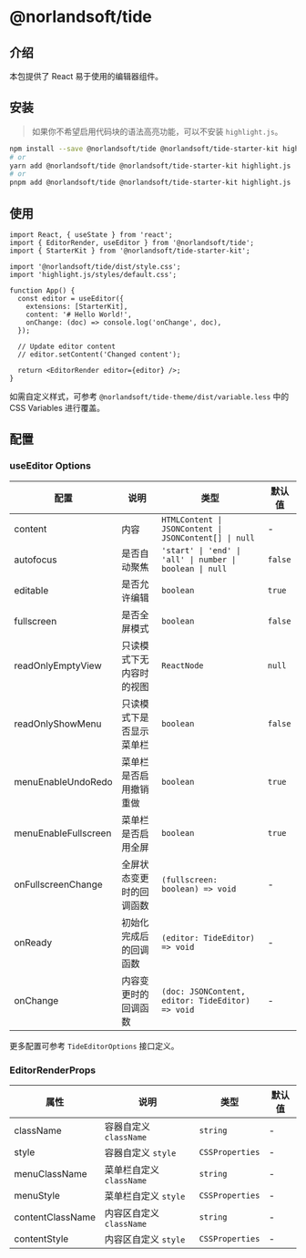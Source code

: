 # @norlandsoft/tide

## 介绍

本包提供了 React 易于使用的编辑器组件。

## 安装

> 如果你不希望启用代码块的语法高亮功能，可以不安装 `highlight.js`。

```bash
npm install --save @norlandsoft/tide @norlandsoft/tide-starter-kit highlight.js
# or
yarn add @norlandsoft/tide @norlandsoft/tide-starter-kit highlight.js
# or
pnpm add @norlandsoft/tide @norlandsoft/tide-starter-kit highlight.js
```

## 使用

```tsx
import React, { useState } from 'react';
import { EditorRender, useEditor } from '@norlandsoft/tide';
import { StarterKit } from '@norlandsoft/tide-starter-kit';

import '@norlandsoft/tide/dist/style.css';
import 'highlight.js/styles/default.css';

function App() {
  const editor = useEditor({
    extensions: [StarterKit],
    content: '# Hello World!',
    onChange: (doc) => console.log('onChange', doc),
  });

  // Update editor content
  // editor.setContent('Changed content');

  return <EditorRender editor={editor} />;
}
```

如需自定义样式，可参考 `@norlandsoft/tide-theme/dist/variable.less` 中的 CSS Variables 进行覆盖。

## 配置

### useEditor Options

| 配置                 | 说明                     | 类型                                                     | 默认值  |
| -------------------- | ------------------------ | -------------------------------------------------------- | ------- |
| content              | 内容                     | `HTMLContent \| JSONContent \| JSONContent[] \| null`    | -       |
| autofocus            | 是否自动聚焦             | `'start' \| 'end' \| 'all' \| number \| boolean \| null` | `false` |
| editable             | 是否允许编辑             | `boolean`                                                | `true`  |
| fullscreen           | 是否全屏模式             | `boolean`                                                | `false` |
| readOnlyEmptyView    | 只读模式下无内容时的视图 | `ReactNode`                                              | `null`  |
| readOnlyShowMenu     | 只读模式下是否显示菜单栏 | `boolean`                                                | `false` |
| menuEnableUndoRedo   | 菜单栏是否启用撤销重做   | `boolean`                                                | `true`  |
| menuEnableFullscreen | 菜单栏是否启用全屏       | `boolean`                                                | `true`  |
| onFullscreenChange   | 全屏状态变更时的回调函数 | `(fullscreen: boolean) => void`                          | -       |
| onReady              | 初始化完成后的回调函数   | `(editor: TideEditor) => void`                           | -       |
| onChange             | 内容变更时的回调函数     | `(doc: JSONContent, editor: TideEditor) => void`         | -       |

更多配置可参考 `TideEditorOptions` 接口定义。

### EditorRenderProps

| 属性             | 说明                     | 类型            | 默认值 |
| ---------------- | ------------------------ | --------------- | ------ |
| className        | 容器自定义 `className`   | `string`        | -      |
| style            | 容器自定义 `style`       | `CSSProperties` | -      |
| menuClassName    | 菜单栏自定义 `className` | `string`        | -      |
| menuStyle        | 菜单栏自定义 `style`     | `CSSProperties` | -      |
| contentClassName | 内容区自定义 `className` | `string`        | -      |
| contentStyle     | 内容区自定义 `style`     | `CSSProperties` | -      |
